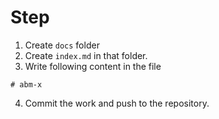 # Step

1. Create `docs` folder
2. Create `index.md` in that folder.
3. Write following content in the file
```
# abm-x
```
4. Commit the work and push to the repository.